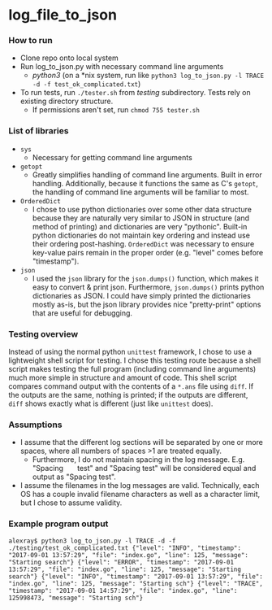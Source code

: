 # log_file_to_json

### How to run
* Clone repo onto local system
* Run log_to_json.py with necessary command line arguments
  * *python3* (on a \*nix system, run like `python3 log_to_json.py -l TRACE -d -f test_ok_complicated.txt`)
* To run tests, run `./tester.sh` from *testing* subdirectory. Tests rely on existing directory structure.
  * If permissions aren't set, run `chmod 755 tester.sh`
  
### List of libraries
* `sys`
  * Necessary for getting command line arguments
* `getopt`
  * Greatly simplifies handling of command line arguments. Built in error handling. Additionally, because it functions the same as C's `getopt`, the handling of command line arguments will be familiar to most.
* `OrderedDict`
  * I chose to use python dictionaries over some other data structure because they are naturally very similar to JSON in structure (and method of printing) and dictionaries are very "pythonic". Built-in python dictionaries do not maintain key ordering and instead use their ordering post-hashing. `OrderedDict` was necessary to ensure key-value pairs remain in the proper order (e.g. "level" comes before "timestamp").
* `json`
  * I used the `json` library for the `json.dumps()` function, which makes it easy to convert & print json. Furthermore, `json.dumps()` prints python dictionaries as JSON. I could have simply printed the dictionaries mostly as-is, but the json library provides nice "pretty-print" options that are useful for debugging.
  
### Testing overview
Instead of using the normal python `unittest` framework, I chose to use a lightweight shell script for testing. I chose this testing route because a shell script makes testing the full program (including command line arguments) much more simple in structure and amount of code. This shell script compares command output with the contents of a `*.ans` file using `diff`. If the outputs are the same, nothing is printed; if the outputs are different, `diff` shows exactly what is different (just like `unittest` does). 

### Assumptions
* I assume that the different log sections will be separated by one or more spaces, where all numbers of spaces >1 are treated equally.
  * Furthermore, I do not maintain spacing in the log message. E.g. "Spacing &nbsp; &nbsp; &nbsp; test" and "Spacing test" will be considered equal and output as "Spacing test".
* I assume the filenames in the log messages are valid. Technically, each OS has a couple invalid filename characters as well as a character limit, but I chose to assume validity.

### Example program output
`alexray$ python3 log_to_json.py -l TRACE -d -f ./testing/test_ok_complicated.txt
{"level": "INFO", "timestamp": "2017-09-01 13:57:29", "file": "index.go", "line": 125, "message": "Starting search"}
{"level": "ERROR", "timestamp": "2017-09-01 13:57:29", "file": "index.go", "line": 125, "message": "Starting search"}
{"level": "INFO", "timestamp": "2017-09-01 13:57:29", "file": "index.go", "line": 125, "message": "Starting sch"}
{"level": "TRACE", "timestamp": "2017-09-01 14:57:29", "file": "index.go", "line": 125998473, "message": "Starting sch"}`
